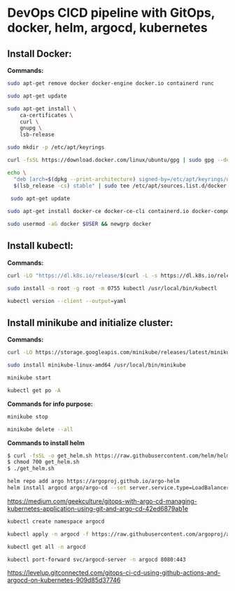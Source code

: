 # DevOps CICD pipeline with GitOps, docker, helm, argocd, kubernetes
## Install Docker:

**Commands:**

```sh
sudo apt-get remove docker docker-engine docker.io containerd runc

sudo apt-get update

sudo apt-get install \
    ca-certificates \
    curl \
    gnupg \
    lsb-release

sudo mkdir -p /etc/apt/keyrings

curl -fsSL https://download.docker.com/linux/ubuntu/gpg | sudo gpg --dearmor -o /etc/apt/keyrings/docker.gpg

echo \
  "deb [arch=$(dpkg --print-architecture) signed-by=/etc/apt/keyrings/docker.gpg] https://download.docker.com/linux/ubuntu \
  $(lsb_release -cs) stable" | sudo tee /etc/apt/sources.list.d/docker.list > /dev/null
  
 sudo apt-get update

sudo apt-get install docker-ce docker-ce-cli containerd.io docker-compose-plugin

sudo usermod -aG docker $USER && newgrp docker
```

## Install kubectl:

**Commands:**

```sh
curl -LO "https://dl.k8s.io/release/$(curl -L -s https://dl.k8s.io/release/stable.txt)/bin/linux/amd64/kubectl"

sudo install -o root -g root -m 0755 kubectl /usr/local/bin/kubectl

kubectl version --client --output=yaml
```
## Install minikube and initialize cluster:

**Commands:**

```sh
curl -LO https://storage.googleapis.com/minikube/releases/latest/minikube-linux-amd64

sudo install minikube-linux-amd64 /usr/local/bin/minikube

minikube start

kubectl get po -A
```

**Commands for info purpose:**

```sh
minikube stop

minikube delete --all
```
**Commands to install helm**
```sh
$ curl -fsSL -o get_helm.sh https://raw.githubusercontent.com/helm/helm/main/scripts/get-helm-3
$ chmod 700 get_helm.sh
$ ./get_helm.sh

helm repo add argo https://argoproj.github.io/argo-helm
helm install argocd argo/argo-cd --set server.service.type=LoadBalancer
```
https://medium.com/geekculture/gitops-with-argo-cd-managing-kubernetes-application-using-git-and-argo-cd-42ed6879ab1e
```sh
kubectl create namespace argocd

kubectl apply -n argocd -f https://raw.githubusercontent.com/argoproj/argo-cd/stable/manifests/install.yaml

kubectl get all -n argocd

kubectl port-forward svc/argocd-server -n argocd 8080:443

```
https://levelup.gitconnected.com/gitops-ci-cd-using-github-actions-and-argocd-on-kubernetes-909d85d37746


